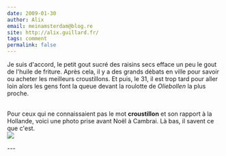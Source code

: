 ```yaml
---
date: 2009-01-30
author: Alix
email: meinamsterdam@blog.re
site: http://alix.guillard.fr/
tags: comment
permalink: false
---
```


<p>
Je suis d'accord, le petit gout sucré des raisins secs efface un peu le gout de l'huile de friture. Après cela, il y a des grands débats en ville pour savoir ou acheter les meilleurs croustillons. Et puis, le 31, il est trop tard pour aller loin alors les gens font la queue devant la roulotte de <i>Oliebollen</i> la plus proche.<br/><br/>

Pour ceux qui ne connaissaient pas le mot <b>croustillon</b> et son rapport à la Hollande, voici une photo prise avant Noël à Cambrai. Là bas, il savent ce que c'est.<br/>
<a href="http://commons.wikimedia.org/wiki/File:Cambrai-Rolotte-Croustillons-Hollandais.jpg"><img src="http://blog.re/me-in-amsterdam/images/photos/2008-11/Cambrai-Rolotte-Croustillons-Hollandais.jpg" /></a>
</p>
---